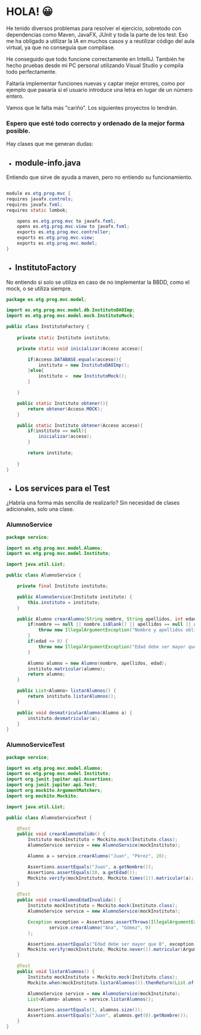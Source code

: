 # HOLA! 😀

He tenido diversos problemas para resolver el ejercicio, sobretodo con dependencias como Maven, JavaFX, JUnit y toda la parte de los test. Eso me ha obligado a utilizar la IA en muchos casos y a reutilizar código del aula virtual, ya que no conseguía que compilase.

He conseguido que todo funcione correctamente en IntelliJ. También he hecho pruebas desde mi PC personal utilizando Visual Studio y compila todo perfectamente.

Faltaría implementar funciones nuevas y captar mejor errores, como por ejemplo que pasaría si el usuario introduce una letra en lugar de un número entero. 

Vamos que le falta más "cariño". Los siguientes proyectos lo tendrán.

### Espero que esté todo correcto y ordenado de la mejor forma posible.

Hay clases que me generan dudas:
- ## module-info.java
Entiendo que sirve de ayuda a maven, pero no entiendo su funcionamiento.
```java

module es.etg.prog.mvc {
requires javafx.controls;
requires javafx.fxml;
requires static lombok;

    opens es.etg.prog.mvc to javafx.fxml;
    opens es.etg.prog.mvc.view to javafx.fxml;
    exports es.etg.prog.mvc.controller;
    exports es.etg.prog.mvc.view;
    exports es.etg.prog.mvc.model;
}
```

- ## InstitutoFactory
No entiendo si solo se utiliza en caso de no implementar la BBDD, como el mock, o se utiliza siempre.
```java
package es.etg.prog.mvc.model;

import es.etg.prog.mvc.model.db.InstitutoDAOImp;
import es.etg.prog.mvc.model.mock.InstitutoMock;

public class InstitutoFactory {
    
    private static Instituto instituto;

    private static void inicializar(Acceso acceso){

        if(Acceso.DATABASE.equals(acceso)){
            instituto = new InstitutoDAOImp();
        }else{
            instituto =  new InstitutoMock();
        }

    }

    public static Instituto obtener(){
        return obtener(Acceso.MOCK);
    }

    public static Instituto obtener(Acceso acceso){
        if(instituto == null){
            inicializar(acceso);
        }

        return instituto;
            
    }
}
```
- ## Los services para el Test
¿Habría una forma más sencilla de realizarlo? Sin necesidad de clases adicionales, solo una clase.
### AlumnoService
```java
package service;

import es.etg.prog.mvc.model.Alumno;
import es.etg.prog.mvc.model.Instituto;

import java.util.List;

public class AlumnoService {

    private final Instituto instituto;

    public AlumnoService(Instituto instituto) {
        this.instituto = instituto;
    }

    public Alumno crearAlumno(String nombre, String apellidos, int edad) {
        if(nombre == null || nombre.isBlank() || apellidos == null || apellidos.isBlank()) {
            throw new IllegalArgumentException("Nombre y apellidos obligatorios");
        }
        if(edad <= 0) {
            throw new IllegalArgumentException("Edad debe ser mayor que 0");
        }

        Alumno alumno = new Alumno(nombre, apellidos, edad);
        instituto.matricular(alumno);
        return alumno;
    }

    public List<Alumno> listarAlumnos() {
        return instituto.listarAlumnos();
    }

    public void desmatricularAlumno(Alumno a) {
        instituto.desmatricular(a);
    }
}

```
### AlumnoServiceTest
```java
package service;

import es.etg.prog.mvc.model.Alumno;
import es.etg.prog.mvc.model.Instituto;
import org.junit.jupiter.api.Assertions;
import org.junit.jupiter.api.Test;
import org.mockito.ArgumentMatchers;
import org.mockito.Mockito;

import java.util.List;

public class AlumnoServiceTest {

    @Test
    public void crearAlumnoValido() {
        Instituto mockInstituto = Mockito.mock(Instituto.class);
        AlumnoService service = new AlumnoService(mockInstituto);

        Alumno a = service.crearAlumno("Juan", "Pérez", 20);

        Assertions.assertEquals("Juan", a.getNombre());
        Assertions.assertEquals(20, a.getEdad());
        Mockito.verify(mockInstituto, Mockito.times(1)).matricular(a);
    }

    @Test
    public void crearAlumnoEdadInvalida() {
        Instituto mockInstituto = Mockito.mock(Instituto.class);
        AlumnoService service = new AlumnoService(mockInstituto);

        Exception exception = Assertions.assertThrows(IllegalArgumentException.class, () ->
                service.crearAlumno("Ana", "Gómez", 0)
        );

        Assertions.assertEquals("Edad debe ser mayor que 0", exception.getMessage());
        Mockito.verify(mockInstituto, Mockito.never()).matricular(ArgumentMatchers.any());
    }

    @Test
    public void listarAlumnos() {
        Instituto mockInstituto = Mockito.mock(Instituto.class);
        Mockito.when(mockInstituto.listarAlumnos()).thenReturn(List.of(new Alumno("Juan", "Pérez", 20)));

        AlumnoService service = new AlumnoService(mockInstituto);
        List<Alumno> alumnos = service.listarAlumnos();

        Assertions.assertEquals(1, alumnos.size());
        Assertions.assertEquals("Juan", alumnos.get(0).getNombre());
    }
}

```